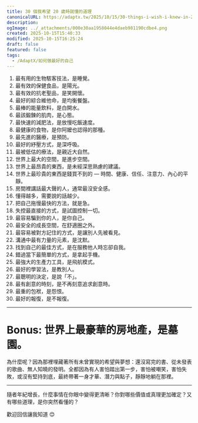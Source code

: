 ```yaml
---
title: 30 個我希望 20 歲時就懂的道理
canonicalURL: https://adaptx.tw/2025/10/15/30-things-i-wish-i-knew-in-20s
description:
ogImage: ../_attachments/000e30aa1958044e4daeb981190cdbe4.png
created: 2025-10-15T15:40:33
modified: 2025-10-15T16:25:24
draft: false
featured: false
tags:
  - /AdaptX/如何做最好的自己
---
```


1. 最有用的生物駭客技法，是睡覺。
2. 最有效的保健食品，是陽光。
3. 最有效的抗老聖品，是笑開懷。
4. 最好的綜合維他命，是均衡餐盤。
5. 最棒的能量飲料，是白開水。
6. 最該鍛鍊的肌肉，是心態。
7. 最快速的減肥法，是放慢吃飯速度。
8. 最健康的食物，是你阿嬤也認得的那種。
9. 最先進的醫療，是預防。
10. 最好的紓壓方式，是深呼吸。
11. 最被低估的療法，是親近大自然。
12. 世界上最大的空間，是進步空間。
13. 世界上最昂貴的東西，是未經深思熟慮的建議。
14. 世界上最珍貴的東西是錢買不到的 — 時間、健康、信任、注意力、內心的平靜。
15. 房間裡講話最大聲的人，通常最沒安全感。
16. 懂得越多，需要說的話越少。
17. 把自己拖慢最快的方法，就是急。
18. 失控最直接的方式，是試圖控制一切。
19. 最容易騙到你的人，是你自己。
20. 最安全的成長空間，在舒適圈之外。
21. 最容易被對方記住的方式，是讓別人先被看見。
22. 溝通中最有力量的元素，是沈默。
23. 找到自己的最佳方式，是在服務他人時忘卻自我。
24. 錯過當下最簡單的方式，是拿起手機。
25. 最強大的生產力工具，是飛航模式。
26. 最好的學習法，是教別人。
27. 最聰明的決定，是說「不」。
28. 最有創意的時刻，是不再刻意追求創意時。
29. 最重的包袱，是怨恨。
30. 最好的報復，是不報復。

---

# Bonus: 世界上最豪華的房地產，是墓園。

為什麼呢？因為那裡埋藏著所有未曾實現的希望與夢想：還沒寫完的書、從未發表的歌曲、無人知曉的發明。全都因為有人害怕踏出第一步，害怕被嘲笑，害怕失敗，或沒有堅持到底，最終帶著一身才華、潛力與點子，靜靜地躺在那裡。

---

隨者年紀增長，什麼事情在你眼中變得更清晰？你對哪些價值或真理更加確定？又有哪些道理，是你突然看懂的？

歡迎回信讓我知道 😊
